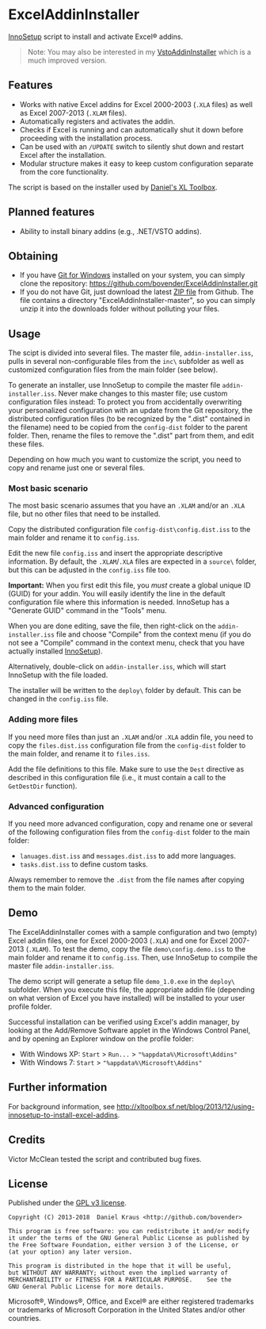 ExcelAddinInstaller
===================

[InnoSetup][] script to install and activate Excel&reg; addins.

> Note: You may also be interested in my [VstoAddinInstaller][] which 
> is a much improved version.

Features
--------

- Works with native Excel addins for Excel 2000-2003 (`.XLA` files) as well as
  Excel 2007-2013 (`.XLAM` files).
- Automatically registers and activates the addin.
- Checks if Excel is running and can automatically shut it down before
  proceeding with the installation process.
- Can be used with an `/UPDATE` switch to silently shut down and restart Excel
  after the installation.
- Modular structure makes it easy to keep custom configuration separate from
  the core functionality.

The script is based on the installer used by [Daniel's XL Toolbox][].


Planned features
----------------

- Ability to install binary addins (e.g., .NET/VSTO addins).


Obtaining
---------

- If you have [Git for Windows][] installed on your system, you can simply
  clone the repository: <https://github.com/bovender/ExcelAddinInstaller.git>
- If you do not have Git, just download the latest [ZIP file][] from
  Github. The file contains a directory "ExcelAddinInstaller-master",
  so you can simply unzip it into the downloads folder without
  polluting your files.


Usage
-----

The scipt is divided into several files. The master file,
`addin-installer.iss`, pulls in several non-configurable files from
the `inc\` subfolder as well as customized configuration files from
the main folder (see below).

To generate an installer, use InnoSetup to compile the master file
`addin-installer.iss`. Never make changes to this master file; use
custom configuration files instead: To protect you from accidentally
overwriting your personalized configuration with an update from the
Git repository, the distributed configuration files (to be recognized
by the ".dist" contained in the filename) need to be copied from the
`config-dist` folder to the parent folder. Then, rename the files to
remove the ".dist" part from them, and edit these files.

Depending on how much you want to customize the script, you need to
copy and rename just one or several files.


### Most basic scenario ###

The most basic scenario assumes that you have an `.XLAM` and/or an
`.XLA` file, but no other files that need to be installed.

Copy the distributed configuration file `config-dist\config.dist.iss`
to the main folder and rename it to `config.iss`.

Edit the new file `config.iss` and insert the appropriate descriptive
information. By default, the `.XLAM`/`.XLA` files are expected in a
`source\` folder, but this can be adjusted in the `config.iss` file
too.

__Important:__ When you first edit this file, you *must* create a
global unique ID (GUID) for your addin. You will easily identify the
line in the default configuration file where this information is
needed.  InnoSetup has a "Generate GUID" command in the "Tools" menu.

When you are done editing, save the file, then right-click on the
`addin-installer.iss` file and choose "Compile" from the context menu
(if you do not see a "Compile" command in the context menu, check that
you have actually installed [InnoSetup]).

Alternatively, double-click on `addin-installer.iss`, which will start
InnoSetup with the file loaded.

The installer will be written to the `deploy\` folder by default. This
can be changed in the `config.iss` file.


### Adding more files ###

If you need more files than just an `.XLAM` and/or `.XLA` addin file,
you need to copy the `files.dist.iss` configuration file from the
`config-dist` folder to the main folder, and rename it to `files.iss`.

Add the file definitions to this file. Make sure to use the `Dest`
directive as described in this configuration file (i.e., it must
contain a call to the `GetDestDir` function).


### Advanced configuration ###

If you need more advanced configuration, copy and rename one or
several of the following configuration files from the `config-dist`
folder to the main folder:
- `lanuages.dist.iss` and `messages.dist.iss` to add more languages.
- `tasks.dist.iss` to define custom tasks.

Always remember to remove the `.dist` from the file names after
copying them to the main folder.


Demo
----

The ExcelAddinInstaller comes with a sample configuration and two
(empty) Excel addin files, one for Excel 2000-2003 (`.XLA`) and one
for Excel 2007-2013 (`.XLAM`). To test the demo, copy the file
`demo\config.demo.iss` to the main folder and rename it to
`config.iss`. Then, use InnoSetup to compile the master file
`addin-installer.iss`.

The demo script will generate a setup file `demo_1.0.exe` in the
`deploy\` subfolder. When you execute this file, the appropriate addin
file (depending on what version of Excel you have installed) will be
installed to your user profile folder.

Successful installation can be verified using Excel's addin manager,
by looking at the Add/Remove Software applet in the Windows Control
Panel, and by opening an Explorer window on the profile folder:

- With Windows XP: `Start` > `Run...` >  `"%appdata%\Microsoft\Addins"`
- With Windows 7: `Start` > `"%appdata%\Microsoft\Addins"`


Further information
-------------------

For background information, see
<http://xltoolbox.sf.net/blog/2013/12/using-innosetup-to-install-excel-addins>.


Credits
-------

Victor McClean tested the script and contributed bug fixes.


License
-------

Published under the [GPL v3 license](LICENSE).

	Copyright (C) 2013-2018  Daniel Kraus <http://github.com/bovender>

	This program is free software: you can redistribute it and/or modify
	it under the terms of the GNU General Public License as published by
	the Free Software Foundation, either version 3 of the License, or
	(at your option) any later version.

	This program is distributed in the hope that it will be useful,
	but WITHOUT ANY WARRANTY; without even the implied warranty of
	MERCHANTABILITY or FITNESS FOR A PARTICULAR PURPOSE.	See the
	GNU General Public License for more details.

Microsoft®, Windows®, Office, and Excel® are either registered
trademarks or trademarks of Microsoft Corporation in the United States
and/or other countries.


[InnoSetup]: http://www.jrsoftware.org/isinfo.php
[Daniel's XL Toolbox]: http://xltoolbox.sf.net
[ZIP file]: https://github.com/bovender/ExcelAddinInstaller/archive/master.zip
[Git for Windows]: http://git-scm.com/downloads
[VstoAddinInstaller]: https://github.com/bovender/VstoAddinInstaller

<!-- vim: set tw=70 ts=4 :-->
